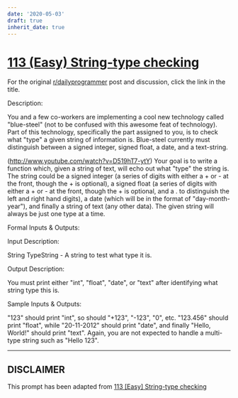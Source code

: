 ```yaml
---
date: '2020-05-03'
draft: true
inherit_date: true
---
```


# [113 (Easy) String-type checking](https://www.reddit.com/r/dailyprogrammer/comments/13hmz3/11202012_challenge_113_easy_stringtype_checking/)

For the original [r/dailyprogrammer](https://www.reddit.com/r/dailyprogrammer/) post and discussion, click the link in the title.

Description:

You and a few co-workers are implementing a cool new technology called "blue-steel" (not to be confused with this awesome feat of technology). Part of this technology, specifically the part assigned to you, is to check what "type" a given string of information is. Blue-steel currently must distinguish between a signed integer, signed float, a date, and a text-string.

(http://www.youtube.com/watch?v=D519hT7-ytY)
Your goal is to write a function which, given a string of text, will echo out what "type" the string is. The string could be a signed integer (a series of digits with either a + or - at the front, though the + is optional), a signed float (a series of digits with either a + or - at the front, though the + is optional, and a . to distinguish the left and right hand digits), a date (which will be in the format of "day-month-year"), and finally a string of text (any other data). The given string will always be just one type at a time.

Formal Inputs & Outputs:

Input Description:

String TypeString - A string to test what type it is.

Output Description:

You must print either "int", "float", "date", or "text" after identifying what string type this is.

Sample Inputs & Outputs:

"123" should print "int", so should "+123", "-123", "0", etc. "123.456" should print "float", while "20-11-2012" should print "date", and finally "Hello, World!" should print "text". Again, you are not expected to handle a multi-type string such as "Hello 123".


----
## **DISCLAIMER**
This prompt has been adapted from [113 [Easy] String-type checking](https://www.reddit.com/r/dailyprogrammer/comments/13hmz3/11202012_challenge_113_easy_stringtype_checking/
)
